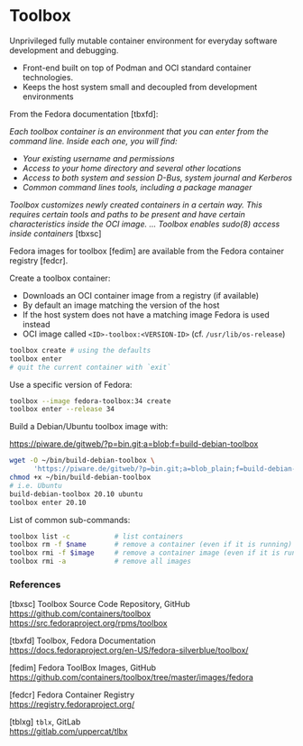 # Toolbox

Unprivileged fully mutable container environment for everyday software
development and debugging. 

* Front-end built on top of Podman and OCI standard container technologies.
* Keeps the host system small and decoupled from development environments

From the Fedora documentation [tbxfd]:

_Each toolbox container is an environment that you can enter from the command
line. Inside each one, you will find:_

* _Your existing username and permissions_
* _Access to your home directory and several other locations_
* _Access to both system and session D-Bus, system journal and Kerberos_
* _Common command lines tools, including a package manager_

_Toolbox customizes newly created containers in a certain way. This requires
certain tools and paths to be present and have certain characteristics inside
the OCI image. ... Toolbox enables sudo(8) access inside containers_ [tbxsc]

Fedora images for toolbox [fedim] are available from the Fedora container
registry [fedcr].

Create a toolbox container:

* Downloads an OCI container image from a registry (if available)
* By default an image matching the version of the host
* If the host system does not have a matching image Fedora is used instead
* OCI image called `<ID>-toolbox:<VERSION-ID>` (cf. `/usr/lib/os-release`)

```bash
toolbox create # using the defaults
toolbox enter
# quit the current container with `exit`
```

Use a specific version of Fedora:

```bash
toolbox --image fedora-toolbox:34 create
toolbox enter --release 34
```

Build a Debian/Ubuntu toolbox image with:

<https://piware.de/gitweb/?p=bin.git;a=blob;f=build-debian-toolbox>

```bash
wget -O ~/bin/build-debian-toolbox \
      'https://piware.de/gitweb/?p=bin.git;a=blob_plain;f=build-debian-toolbox'
chmod +x ~/bin/build-debian-toolbox
# i.e. Ubuntu
build-debian-toolbox 20.10 ubuntu
toolbox enter 20.10
```

List of common sub-commands:

```bash
toolbox list -c           # list containers
toolbox rm -f $name       # remove a container (even if it is running) 
toolbox rmi -f $image     # remove a container image (even if it is running)
toolbox rmi -a            # remove all images
```

### References

[tbxsc] Toolbox Source Code Repository, GitHub  
<https://github.com/containers/toolbox>  
<https://src.fedoraproject.org/rpms/toolbox>

[tbxfd] Toolbox, Fedora Documentation  
<https://docs.fedoraproject.org/en-US/fedora-silverblue/toolbox/>

[fedim] Fedora ToolBox Images, GitHub  
<https://github.com/containers/toolbox/tree/master/images/fedora>

[fedcr] Fedora Container Registry  
<https://registry.fedoraproject.org/>

[tblxg] `tblx`, GitLab  
<https://gitlab.com/uppercat/tlbx>
